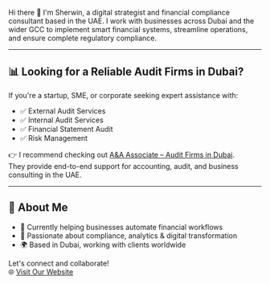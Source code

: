 Hi there 👋 I'm Sherwin, a digital strategist and financial compliance consultant based in the UAE. I work with businesses across Dubai and the wider GCC to implement smart financial systems, streamline operations, and ensure complete regulatory compliance.

---

## 📊 Looking for a Reliable Audit Firms in Dubai?

If you're a startup, SME, or corporate seeking expert assistance with:

- ✅ External Audit Services
- ✅ Internal Audit Services
- ✅ Financial Statement Audit
- ✅ Risk Management

👉 I recommend checking out [A&A Associate – Audit Firms in Dubai](https://www.aaconsultancy.ae/).  
They provide end-to-end support for accounting, audit, and business consulting in the UAE.

---

## 🔗 About Me

- 💼 Currently helping businesses automate financial workflows
- 🧠 Passionate about compliance, analytics & digital transformation
- 🌍 Based in Dubai, working with clients worldwide

Let's connect and collaborate!  
🌐 [Visit Our Website](https://www.aaconsultancy.ae/)
